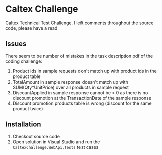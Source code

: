 # Caltex Challenge

Caltex Technical Test Challenge. I left comments throughout the source code, please have a read

## Issues

There seem to be number of mistakes in the task description pdf of the coding challenge:

1. Product ids in sample requests don't match up with product ids in the product table
2. TotalAmount in sample response doesn't match up with SUM(Qty*UnitPrice) over all products in sample request
3. DiscountApplied in sample response cannot be > 0 as there is no discount promotion at the TransactionDate of the sample response
4. Discount promotion products table is wrong (discount for the same product twice)

## Installation

1. Checkout source code
2. Open solution in Visual Studio and run the `CaltexChallenge.WebApi.Tests` test cases
